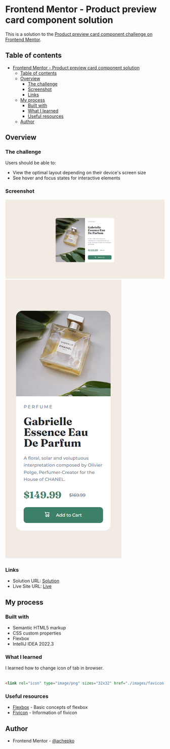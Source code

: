 # Frontend Mentor - Product preview card component solution

This is a solution to the [Product preview card component challenge on Frontend Mentor](https://www.frontendmentor.io/challenges/product-preview-card-component-GO7UmttRfa).

## Table of contents

- [Frontend Mentor - Product preview card component solution](#frontend-mentor---product-preview-card-component-solution)
  - [Table of contents](#table-of-contents)
  - [Overview](#overview)
    - [The challenge](#the-challenge)
    - [Screenshot](#screenshot)
    - [Links](#links)
  - [My process](#my-process)
    - [Built with](#built-with)
    - [What I learned](#what-i-learned)
    - [Useful resources](#useful-resources)
  - [Author](#author)

## Overview

### The challenge

Users should be able to:

- View the optimal layout depending on their device's screen size
- See hover and focus states for interactive elements

### Screenshot

![](screenshots/product-prev-desktop-screen.png)
![](screenshots/product-prev-mobile-screen.png)

### Links

- Solution URL: [Solution](https://github.com/achepko/P1-product-preview-card-component)
- Live Site URL: [Live](https://achepko.github.io/P1-product-preview-card-component/)

## My process

### Built with

- Semantic HTML5 markup
- CSS custom properties
- Flexbox
- IntelliJ IDEA 2022.3

### What I learned

I learned how to change icon of tab in browser.
```html

<link rel="icon" type="image/png" sizes="32x32" href="./images/favicon-32x32.png">

```

### Useful resources

- [Flexbox](https://developer.mozilla.org/en-US/docs/Web/CSS/CSS_Flexible_Box_Layout/Basic_Concepts_of_Flexbox) - Basic concepts of flexbox
- [Fivicon](https://developer.mozilla.org/en-US/docs/Glossary/Favicon) - Information of fivicon

## Author
- Frontend Mentor - [@achepko](https://www.frontendmentor.io/profile/achepko)

